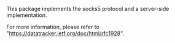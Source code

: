 This package implements the socks5 protocol and a server-side implementation.

For more information, please refer to "https://datatracker.ietf.org/doc/html/rfc1928".

